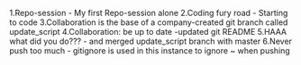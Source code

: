 1.Repo-session - My first Repo-session alone
2.Coding fury road - Starting to code
3.Collaboration is the base of a company-created git branch called update_script
4.Collaboration: be up to date -updated git README 
5.HAAA what did you do??? - and merged update_script branch with master
6.Never push too much - gitignore is used in this instance to ignore ~ when pushing
